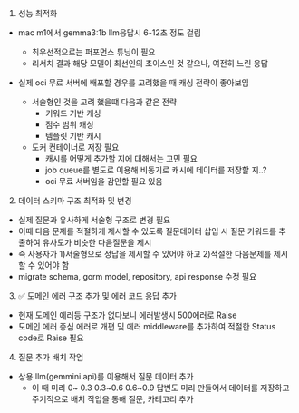 1. 성능 최적화
- mac m1에서 gemma3:1b llm응답시 6-12초 정도 걸림 
  - 최우선적으로는 퍼포먼스 튜닝이 필요
  - 리서치 결과 해당 모델이 최선인의 초이스인 것 같으나, 여전히 느린 응답 


- 실제 oci 무료 서버에 배포할 경우를 고려했을 때 캐싱 전략이 좋아보임
  - 서술형인 것을 고려 했을떄 다음과 같은 전략 
    - 키워드 기반 캐싱
    - 점수 범위 캐싱
    - 템플릿 기반 캐시
  - 도커 컨테이너로 저장 필요  
     - 캐시를 어떻게 추가할 지에 대해서는 고민 필요 
     - job queue를 별도로 이용해 비동기로 캐시에 데이터를 저장할 지..?
     - oci 무료 서버임을 감안할 필요 있음

2. 데이터 스키마 구조 최적화 및 변경
- 실제 질문과 유사하게 서술형 구조로 변경 필요 
- 이때 다음 문제를 적절하게 제시할 수 있도록 질문데이터 삽입 시 질문 키워드를 추출하여 유사도가 비슷한 다음질문을 제시 
- 즉 사용자가 1)서술형으로 정답을 제시할 수 있어야 하고 2)적절한 다음문제를 제시할 수 있어야 함
- migrate schema, gorm model, repository, api response  수정 필요 


3. ✅ 도메인 에러 구조 추가 및 에러 코드 응답 추가
- 현재 도메인 에러등 구조가 없다보니 에러발생시 500에러로 Raise
- 도메인 에러 중심 에러로 개편 및 에러 middleware를 추가하여 적절한 Status code로 Raise 필요


4. 질문 추가 배치 작업
- 상용 llm(gemmini api)를 이용해서 질문 데이터 추가
  - 이 때 미리 0~ 0.3 0.3~0.6 0.6~0.9 답변도 미리 만들어서 데이터를 저장하고 주기적으로 배치 작업을 통해 질문, 카테고리 추가 
  